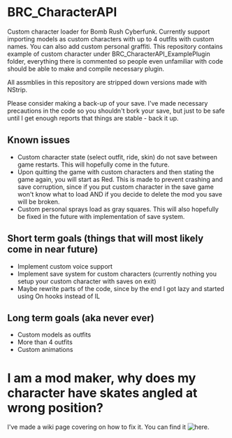 # BRC_CharacterAPI
Custom character loader for Bomb Rush Cyberfunk. Currently support importing models as custom characters with up to 4 outfits with custom names. You can also add custom personal graffiti. This repository contains example of custom character under BRC_CharacterAPI_ExamplePlugin folder, everything there is commented so people even unfamiliar with code should be able to make and compile necessary plugin.

All assmblies in this repository are stripped down versions made with NStrip.

Please consider making a back-up of your save. I've made necessary precautions in the code so you shouldn't bork your save, but just to be safe until I get enough reports that things are stable - back it up.

## Known issues
* Custom character state (select outfit, ride, skin) do not save between game restarts. This will hopefully come in the future.
* Upon quitting the game with custom characters and then stating the game again, you will start as Red. This is made to prevent crashing and save corruption, since if you put custom character in the save game won't know what to load AND if you decide to delete the mod you save will be broken.
* Custom personal sprays load as gray squares. This will also hopefully be fixed in the future with implementation of save system.

## Short term goals (things that will most likely come in near future)
* Implement custom voice support
* Implement save system for custom characters (currently nothing you setup your custom character with saves on exit)
* Maybe rewrite parts of the code, since by the end I got lazy and started using On hooks instead of IL

## Long term goals (aka never ever)
* Custom models as outfits
* More than 4 outfits
* Custom animations

# I am a mod maker, why does my character have skates angled at wrong position? 
I've made a wiki page covering on how to fix it. You can find it ![here](https://github.com/viliger2/BRC_CharacterAPI/wiki/Why-is-are-my-skates-at-the-wrong-angle%3F).
